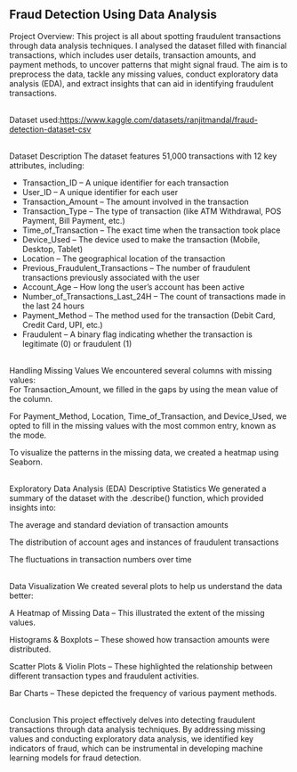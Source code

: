 <h2>Fraud Detection Using Data Analysis</h2>
Project Overview:
This project is all about spotting fraudulent transactions through data analysis techniques. I analysed the dataset filled with financial transactions, which includes user details, transaction amounts, and payment methods, to uncover patterns that might signal fraud. The aim is to preprocess the data, tackle any missing values, conduct exploratory data analysis (EDA), and extract insights that can aid in identifying fraudulent transactions.

<br>Dataset used:https://www.kaggle.com/datasets/ranjitmandal/fraud-detection-dataset-csv

<br>Dataset Description
The dataset features 51,000 transactions with 12 key attributes, including:

- Transaction_ID – A unique identifier for each transaction
- User_ID – A unique identifier for each user
- Transaction_Amount – The amount involved in the transaction
- Transaction_Type – The type of transaction (like ATM Withdrawal, POS Payment, Bill Payment, etc.)
- Time_of_Transaction – The exact time when the transaction took place
- Device_Used – The device used to make the transaction (Mobile, Desktop, Tablet)
- Location – The geographical location of the transaction
- Previous_Fraudulent_Transactions – The number of fraudulent transactions previously associated with the user
- Account_Age – How long the user’s account has been active
- Number_of_Transactions_Last_24H – The count of transactions made in the last 24 hours
- Payment_Method – The method used for the transaction (Debit Card, Credit Card, UPI, etc.)
- Fraudulent – A binary flag indicating whether the transaction is legitimate (0) or fraudulent (1)

<br>Handling Missing Values
We encountered several columns with missing values:
<br>For Transaction_Amount, we filled in the gaps by using the mean value of the column.

For Payment_Method, Location, Time_of_Transaction, and Device_Used, we opted to fill in the missing values with the most common entry, known as the mode.

To visualize the patterns in the missing data, we created a heatmap using Seaborn.

<br>Exploratory Data Analysis (EDA)
Descriptive Statistics
We generated a summary of the dataset with the .describe() function, which provided insights into:

The average and standard deviation of transaction amounts

The distribution of account ages and instances of fraudulent transactions

The fluctuations in transaction numbers over time

<br>Data Visualization
We created several plots to help us understand the data better:

A Heatmap of Missing Data – This illustrated the extent of the missing values.

Histograms & Boxplots – These showed how transaction amounts were distributed.

Scatter Plots & Violin Plots – These highlighted the relationship between different transaction types and fraudulent activities.

Bar Charts – These depicted the frequency of various payment methods.


<br>Conclusion
This project effectively delves into detecting fraudulent transactions through data analysis techniques. By addressing missing values and conducting exploratory data analysis, we identified key indicators of fraud, which can be instrumental in developing machine learning models for fraud detection.
